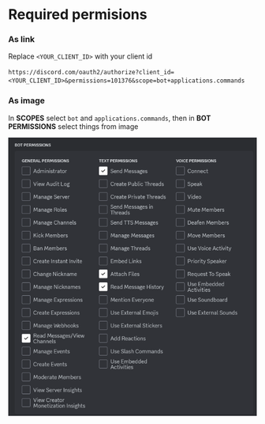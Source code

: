 # Required permisions 
### As link
Replace `<YOUR_CLIENT_ID>` with your client id

`https://discord.com/oauth2/authorize?client_id=<YOUR_CLIENT_ID>&permissions=101376&scope=bot+applications.commands`

### As image
In **SCOPES** select `bot` and `applications.commands`, then in **BOT PERMISSIONS** select things from image

<img src="./bot permisions.png">
